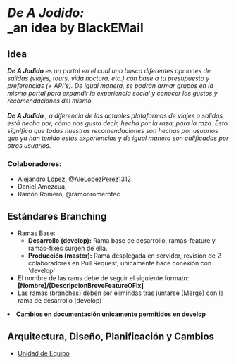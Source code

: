 # _De A Jodido:_<br>_an idea by BlackEMail

## Idea

_**De A Jodido** es un portal en el cual uno busca diferentes opciones de salidas (viajes, tours, vida noctura, etc.) con base a tu presupuesto y preferencias (+ API's). De igual manera, se podrán armar grupos en la mismo portal para expandir la experiencia social y conocer los gustos y recomendaciones del mismo. <br><br>**De A Jodido** ,  a diferencia de las actuales plataformas de viajes o salidas, está hecha por, cómo nos gusta decir, hecha por la raza, para la raza. Esto significa que todas nuestras recomendaciones son hechas por usuarios que ya han tenido estas experiencias y de igual manera son calificadas por otros usuarios._

### Colaboradores:

* Alejandro López, @AleLopezPerez1312
* Daniel Amezcua,
* Ramón Romero, @ramonromerotec


## Estándares Branching
* Ramas Base: <ul><li>**Desarrollo (develop):** Rama base de desarrollo, ramas-feature y ramas-fixes surgen de ella.</li><li>**Producción (master):** Rama desplegada en servidor, revisión de 2 colaboradores en Pull Request, unicamente hace conexión con 'develop'</li></ul>
* El nombre de las rams debe de seguir el siguiente formato: **[Nombre]/[DescripcionBreveFeatureOFix]**
* Las ramas (branches) deben ser elimindas tras juntarse (Merge) con la rama de desarrollo (develop)</li></ul>
* **Cambios en documentación unicamente permitidos en develop**

## Arquitectura, Diseño, Planificación y Cambios

* [Unidad de Equipo](https://drive.google.com/drive/folders/0AG0T7qc4GG5OUk9PVA)
